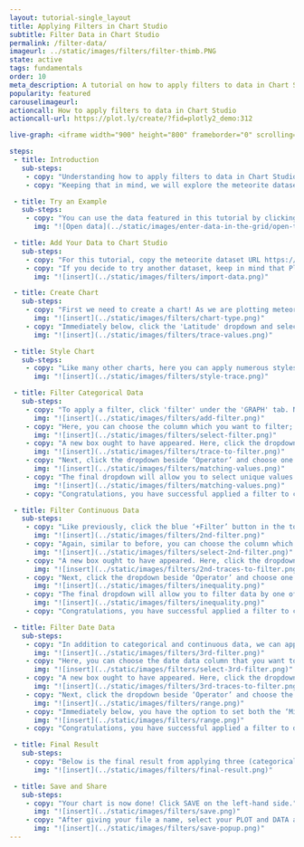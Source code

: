 ```yaml
---
layout: tutorial-single_layout
title: Applying Filters in Chart Studio
subtitle: Filter Data in Chart Studio
permalink: /filter-data/
imageurl: ../static/images/filters/filter-thimb.PNG
state: active
tags: fundamentals
order: 10
meta_description: A tutorial on how to apply filters to data in Chart Studio
popularity: featured
carouselimageurl:
actioncall: How to apply filters to data in Chart Studio
actioncall-url: https://plot.ly/create/?fid=plotly2_demo:312

live-graph: <iframe width="900" height="800" frameborder="0" scrolling="no" src="https://plot.ly/~plotly2_demo/312/"></iframe>

steps:
 - title: Introduction
   sub-steps:
    - copy: "Understanding how to apply filters to data in Chart Studio can be divided in three categories: (1) categorical data, (2) continuous data, and (3) dates. As a consequences, we will look at these individually and in the order previously specified. It is also important to note, that in Chart Studio you can apply single or multiple filters to each plot."
    - copy: "Keeping that in mind, we will explore the meteorite dataset and by applying filters we will attempt to answer the question: 'Where has the largest concentraction of ordinary meteorites greater than 10,000 grams fallen in the 21st century?'"

 - title: Try an Example
   sub-steps:
    - copy: "You can use the data featured in this tutorial by clicking on 'Open This Data in Chart Studio' on the left-hand side. It'll open in your workspace."
      img: "![Open data](../static/images/enter-data-in-the-grid/open-this-data.png)"

 - title: Add Your Data to Chart Studio
   sub-steps:
    - copy: "For this tutorial, copy the meteorite dataset URL https://raw.githubusercontent.com/bcdunbar/datasets/master/meteorites_subset.csv and head to Chart Studio's new online [workspace](https://plot.ly/create) and add your data by entering the meteorite URL."
    - copy: "If you decide to try another dataset, keep in mind that Plotly accepts .xls, .xlsx, or .csv files. For more information on how to enter your data, see [this](http://help.plot.ly/add-data-to-the-plotly-grid/) tutorial."
      img: "![insert](../static/images/filters/import-data.png)"

 - title: Create Chart
   sub-steps:
    - copy: "First we need to create a chart! As we are plotting meteorite locations we will create a scatter map. Thus, under 'Chart Type' select 'Satellite Maps'."
      img: "![insert](../static/images/filters/chart-type.png)"
    - copy: "Immediately below, click the 'Latitude' dropdown and select the column name 'recatlat', then click the 'Longtitude' dropwdown and select column name 'recatlon'."
      img: "![insert](../static/images/filters/trace-values.png)"

 - title: Style Chart
   sub-steps:
    - copy: "Like many other charts, here you can apply numerous styles to your chart but for the purpose of this tutorial we have decided to just change the marker opacity. To do this, simply click 'Traces' under the 'STYLE' tab and in the text box next to 'marker opacity' enter '0.5'."
      img: "![insert](../static/images/filters/style-trace.png)"

 - title: Filter Categorical Data
   sub-steps:
    - copy: "To apply a filter, click 'filter' under the 'GRAPH' tab. Now, you should see the blue ‘+Filter’ button in the top-right of the next panel. Click it! This will produce a filter box directly below the button in the panel."
      img: "![insert](../static/images/filters/add-filter.png)"
    - copy: "Here, you can choose the column which you want to filter; click the dropdown next to ‘Select Column’ and select 'class'."
      img: "![insert](../static/images/filters/select-filter.png)"
    - copy: "A new box ought to have appeared. Here, click the dropdown next to ‘Traces To Filter’. You can select a single variable or multiple. For the purpose of this tutorial, select 'reclong'."
      img: "![insert](../static/images/filters/trace-to-filter.png)"
    - copy: "Next, click the dropdown beside ‘Operator’ and choose one of the operators (i.e. ‘Matching Values’)."
      img: "![insert](../static/images/filters/matching-values.png)"
    - copy: "The final dropdown will allow you to select unique values from the column which you have opted to filter. You have the option to either use “Include” –only display the unique values you have selected – or “Exclude” – the opposite of include. Here, we will include the class value 'Ordinary'."
      img: "![insert](../static/images/filters/matching-values.png)"
    - copy: "Congratulations, you have successful applied a filter to categorical data."

 - title: Filter Continuous Data
   sub-steps:
    - copy: "Like previously, click the blue ‘+Filter’ button in the top-right of the next panel. This ought to produce a filter box directly below the categorical filter that was just applied."
      img: "![insert](../static/images/filters/2nd-filter.png)"
    - copy: "Again, similar to before, you can choose the column which you want to filter; click the dropdown next to ‘Select Column’ and select the 'mass (g)'."
      img: "![insert](../static/images/filters/select-2nd-filter.png)"
    - copy: "A new box ought to have appeared. Here, click the dropdown next to ‘Traces To Filter’. You can select a single variable or multiple. For this filter, we will select 'reclong' again."
      img: "![insert](../static/images/filters/2nd-traces-to-filter.png)"
    - copy: "Next, click the dropdown beside ‘Operator’ and choose one of the operators (i.e. ‘Inequality’)."
      img: "![insert](../static/images/filters/inequality.png)"
    - copy: "The final dropdown will allow you to filter data by one of the four available inequalities (less than, greater than, less than and equal to, greater than and equal to). To answer our question that we've set out to visualise, select 'greater than' and enter '10000' (greater than 10,000 grams)."
      img: "![insert](../static/images/filters/inequality.png)"
    - copy: "Congratulations, you have successful applied a filter to continuous data."

 - title: Filter Date Data
   sub-steps:
    - copy: "In addition to categorical and continuous data, we can apply filters to dates. Like previously, you should see the blue ‘+Filter’ button in the top-right of the next panel. Click it! This ought to produce another filter box directly below the other filters."
      img: "![insert](../static/images/filters/3rd-filter.png)"
    - copy: "Here, you can choose the date data column that you want to filter; click the dropdown next to ‘Select Column’ and select the 'year'."
      img: "![insert](../static/images/filters/select-3rd-filter.png)"
    - copy: "A new box ought to have appeared. Here, click the dropdown next to ‘Traces To Filter’. You can select a single variable or multiple for which you want to apply the filter to. Like before, we will select 'reclong'."
      img: "![insert](../static/images/filters/3rd-traces-to-filter.png)"
    - copy: "Next, click the dropdown beside ‘Operator’ and choose the operator ‘Range’"
      img: "![insert](../static/images/filters/range.png)"
    - copy: "Immediately below, you have the option to set both the ‘Min’ (minimum) and ‘Max’ (maximum) values of the range. In this tutorial, we have entered the values 2015-01-01 and 2016-01-01 respectively. Additionally, there is the option to either use “Include X” –only display the unique values you have selected – or “Exclude X” – the opposite of include."
      img: "![insert](../static/images/filters/range.png)"
    - copy: "Congratulations, you have successful applied a filter to date data."

 - title: Final Result
   sub-steps:
    - copy: "Below is the final result from applying three (categorical, continuous, and date) filters. Thus, you can see that by applying these filter we can answer the question that we orginally set out to visualise: Where has the concentraction of ordinary meteorites greater than 10,000 grams fallen in the 21st century?"
      img: "![insert](../static/images/filters/final-result.png)"

 - title: Save and Share
   sub-steps:
    - copy: "Your chart is now done! Click SAVE on the left-hand side."
      img: "![insert](../static/images/filters/save.png)"
    - copy: "After giving your file a name, select your PLOT and DATA as 'Public' or 'Private'. For more information on how sharing works, including the difference between private, public and secret sharing, visit [this](http://help.plot.ly/save-share-and-export-in-plotly/) page."
      img: "![insert](../static/images/filters/save-popup.png)"
---
```

